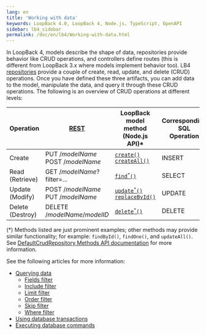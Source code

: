 ```yaml
---
lang: en
title: 'Working with data'
keywords: LoopBack 4.0, LoopBack 4, Node.js, TypeScript, OpenAPI
sidebar: lb4_sidebar
permalink: /doc/en/lb4/Working-with-data.html
---
```


In LoopBack 4, models describe the shape of data, repositories provide behavior
like CRUD operations, and controllers define routes (this is different from
LoopBack 3.x where models implement behavior too). LB4
[repositories](Repositories.md) provide a couple of create, read, update, and
delete (CRUD) operations. Once you have defined these three artifacts, you can
add data to the model, manipulate the data, and query it through these CRUD
operations. The following is an overview of CRUD operations at different levels:

<table>
  <thead>
    <tr>
      <th width="120">Operation</th>
      <th width="360"><a href="https://loopback.io/doc/en/lb4/Routes.html">REST</a></th>
      <th width="300">LoopBack model method<br>(Node.js API)&#42;</th>
      <th width="120">Corresponding SQL<br>Operation</th>
    </tr>
  </thead>
  <tbody>
    <tr>
      <td>Create</td>
      <td>
        PUT /<em>modelName</em>
        <br/>POST /<em>modelName</em>
      </td>
      <td><code><a href="https://loopback.io/doc/en/lb4/apidocs.repository.defaultcrudrepository.create.html" class="external-link" rel="nofollow">create()</a></code>
      <br/><code><a href="https://loopback.io/doc/en/lb4/apidocs.repository.defaultcrudrepository.createall.html" class="external-link" rel="nofollow">createAll()</a></code>
      </td>
      <td>INSERT</td>
    </tr>
    <tr>
      <td>Read (Retrieve)</td>
      <td>GET /<em>modelName</em>?filter=...</td>
      <td><code><a href="https://loopback.io/doc/en/lb4/apidocs.repository.defaultcrudrepository.find.html" class="external-link" rel="nofollow">find<sup>&#42;</sup>()</a></code>
      </td>
      <td>SELECT</td>
    </tr>
    <tr>
      <td>Update (Modify)</td>
      <td>
        POST /<em>modelName</em>
        <br/>PUT /<em>modelName</em>
      </td>
      <td><code><a href="https://loopback.io/doc/en/lb4/apidocs.repository.defaultcrudrepository.update.html" class="external-link" rel="nofollow">update<sup>&#42;</sup>()</a></code>
      <br/><code><a href="https://loopback.io/doc/en/lb4/apidocs.repository.defaultcrudrepository.replacebyid.html" class="external-link" rel="nofollow">replaceById()</a></code>
      </td>
      <td>UPDATE</td>
    </tr>
    <tr>
      <td>Delete (Destroy)</td>
      <td>DELETE /<em>modelName</em>/<em>modelID</em></td>
      <td><code><a href="https://loopback.io/doc/en/lb4/apidocs.repository.defaultcrudrepository.delete.html" class="external-link" rel="nofollow">delete<sup>&#42;</sup>()</a></code>
      </td>
      <td>DELETE</td>
    </tr>
  </tbody>
</table>

(\*) Methods listed are just prominent examples; other methods may provide
similar functionality; for example: `findById()`, `findOne()`,
and `updateAll()`.  See
[DefaultCrudRepository Methods API documentation](https://loopback.io/doc/en/lb4/apidocs.repository.defaultcrudrepository.html#methods)
for more information.

See the following articles for more information:

- [Querying data](Querying-data.html)
  - [Fields filter](Fields-filter.html)
  - [Include filter](Include-filter.html)
  - [Limit filter](Limit-filter.html)
  - [Order filter](Order-filter.html)
  - [Skip filter](Skip-filter.html)
  - [Where filter](Where-filter.html)
- [Using database transactions](Using-database-transactions.html)
- [Executing database commands](Executing-database-commands.md)
